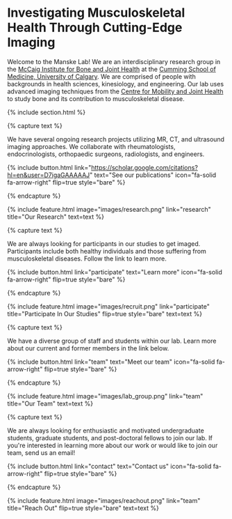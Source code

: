 ---
---

# Investigating Musculoskeletal Health Through Cutting-Edge Imaging

Welcome to the Manske Lab! We are an interdisciplinary research group in the [McCaig Institute for Bone and Joint Health](https://mccaig.ucalgary.ca) at the [Cumming School of Medicine, University of Calgary](https://cumming.ucalgary.ca). We are comprised of people with backgrounds in health sciences, kinesiology, and engineering. Our lab uses advanced imaging techniques from the [Centre for Mobility and Joint Health](https://mccaig.ucalgary.ca/research/mojo) to study bone and its contribution to musculoskeletal disease.

{% include section.html %}

{% capture text %}

We have several ongoing research projects utilizing MR, CT, and ultrasound imaging approaches. We collaborate with rheumatologists, endocrinologists, orthopaedic surgeons, radiologists, and engineers.

{%
  include button.html
  link="https://scholar.google.com/citations?hl=en&user=D7igaGAAAAAJ"
  text="See our publications"
  icon="fa-solid fa-arrow-right"
  flip=true
  style="bare"
%}

{% endcapture %}

{%
  include feature.html
  image="images/research.png"
  link="research"
  title="Our Research"
  text=text
%}

{% capture text %}

We are always looking for participants in our studies to get imaged. Participants include both healthy individuals and those suffering from musculoskeletal diseases. Follow the link to learn more. 

{%
  include button.html
  link="participate"
  text="Learn more"
  icon="fa-solid fa-arrow-right"
  flip=true
  style="bare"
%}

{% endcapture %}

{%
  include feature.html
  image="images/recruit.png"
  link="participate"
  title="Participate In Our Studies"
  flip=true
  style="bare"
  text=text
%}

{% capture text %}

We have a diverse group of staff and students within our lab. Learn more about our current and former members in the link below.

{%
  include button.html
  link="team"
  text="Meet our team"
  icon="fa-solid fa-arrow-right"
  flip=true
  style="bare"
%}

{% endcapture %}

{%
  include feature.html
  image="images/lab_group.png"
  link="team"
  title="Our Team"
  text=text
%}

{% capture text %}

We are always looking for enthusiastic and motivated undergraduate students, graduate students, and post-doctoral fellows to join our lab. If you're interested in learning more about our work or would like to join our team, send us an email!

{%
  include button.html
  link="contact"
  text="Contact us"
  icon="fa-solid fa-arrow-right"
  flip=true
  style="bare"
%}

{% endcapture %}

{%
  include feature.html
  image="images/reachout.png"
  link="team"
  title="Reach Out"
  flip=true
  style="bare"
  text=text
%}
